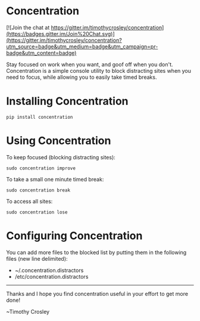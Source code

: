 Concentration
============================

[![Join the chat at https://gitter.im/timothycrosley/concentration](https://badges.gitter.im/Join%20Chat.svg)](https://gitter.im/timothycrosley/concentration?utm_source=badge&utm_medium=badge&utm_campaign=pr-badge&utm_content=badge)

Stay focused on work when you want, and goof off when you don't. Concentration is a simple
console utility to block distracting sites when you need to focus, while allowing you to easily
take timed breaks.


Installing Concentration
============================

    pip install concentration


Using Concentration
============================

To keep focused (blocking distracting sites):

    sudo concentration improve

To take a small one minute timed break:

    sudo concentration break

To access all sites:

    sudo concentration lose


Configuring Concentration
============================

You can add more files to the blocked list by putting them in the following files (new line delimited):
- ~/.concentration.distractors
- /etc/concentration.distractors


--------------------------------------------

Thanks and I hope you find concentration useful in your effort to get more done!

~Timothy Crosley
